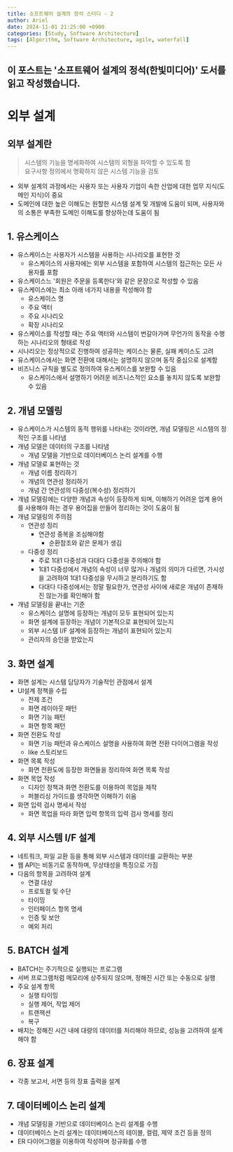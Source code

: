 ```yaml
---
title: 소프트웨어 설계의 정석 스터디 - 2
author: Ariel
date: 2024-11-01 21:25:00 +0900
categories: [Study, Software Architecture]
tags: [Algorithm, Software Architecture, agile, waterfall]
---
```

이 포스트는 '소프트웨어 설계의 정석(한빛미디어)' 도서를 읽고 작성했습니다.
---

# 외부 설계

## 외부 설계란
> 시스템의 기능을 명세화하여 시스템의 외형을 파악할 수 있도록 함<br>
> 요구사항 정의에서 명확하지 않은 시스템 기능을 검토

* 외부 설계의 과정에서는 사용자 또는 사용자 기업이 속한 산업에 대한 업무 지식(도메인 지식)이 중요
* 도메인에 대한 높은 이해도는 원할한 시스템 설계 및 개발에 도움이 되며, 사용자와의 소통은 부족한 도메인 이해도를 향상하는데 도움이 됨

## 1. 유스케이스

* 유스케이스는 사용자가 시스템을 사용하는 시나리오를 표현한 것
  * 유스케이스의 사용자에는 외부 시스템을 포함하여 시스템의 접근하는 모든 사용자를 포함
* 유스케이스느 '회원은 주문을 등록한다'와 같은 문장으로 작성할 수 있음
* 유스케이스에는 최소 아래 네가지 내용을 작성해야 함
  * 유스케이스 명
  * 주요 액터
  * 주요 시나리오
  * 확장 시나리오
* 유스케이스를 작성할 때는 주요 액터와 시스템이 번갈아가며 무언가의 동작을 수행하는 시나리오의 형태로 작성
* 시나리오는 정상적으로 진행하여 성공하는 케이스는 물론, 실패 케이스도 고려
* 유스케이스에서는 화면 전환에 대해서는 설명하지 않으며 동작 중심으로 설계함
* 비즈니스 규칙을 별도로 정의하여 유스케이스를 보완할 수 있음
  * 유스케이스에서 설명하기 어려운 비즈니스적인 요소를 놓치지 않도록 보완할 수 있음

## 2. 개념 모델링
* 유스케이스가 시스템의 동적 행위를 나타내는 것이라면, 개념 모델링은 시스템의 정적인 구조를 나타냄
* 개념 모델은 데이터의 구조를 나타냄
  * 개념 모델을 기반으로 데이터베이스 논리 설계를 수행
* 개념 모델로 표현하는 것
  * 개념 이름 정리하기
  * 개념의 연관성 정리하기
  * 개념 간 연관성의 다중성(복수성) 정리하기
* 개념 모델링에는 다양한 개념과 속성이 등장하게 되며, 이해하기 어려운 업계 용어를 사용해야 하는 경우 용어집을 만들어 정리하는 것이 도움이 됨
* 개념 모델링의 주의점
  * 연관성 정리
    * 연관성 중복을 조심해야함
      * 순환참조와 같은 문제가 생김
  * 다중성 정리
    * 주로 1대1 다중성과 다대다 다중성을 주의해야 함
    * 1대1 다중성에서 개념의 속성이 너무 많거나 개념의 의미가 다르면, 가시성을 고려하여 1대1 다중성을 무시하고 분리하기도 함
    * 다대다 다중성에서는 정말 필요한가, 연관성 사이에 새로운 개념이 존재하진 않는가를 확인해야 함
* 개념 모델링을 끝내는 기준
  * 유스케이스 설명에 등장하는 개념이 모두 표현되어 있는지
  * 화면 설계에 등장하는 개념이 기본적으로 표현되어 있는지
  * 외부 시스템 I/F 설계에 등장하는 개념이 표현되어 있는지
  * 관리자의 승인을 받았는지

## 3. 화면 설계
* 화면 설계는 시스템 담당자가 기술적인 관점에서 설계
* UI설계 정책을 수립
  * 전제 조건
  * 화면 레이아웃 패턴
  * 화면 기능 패턴
  * 화면 항목 패턴
* 화면 전환도 작성
  * 화면 기능 패턴과 유스케이스 설명을 사용하여 화면 전환 다이어그램을 작성
  * like 스토리보드
* 화면 목록 작성
  * 화면 전환도에 등장한 화면들을 정리하여 화면 목록 작성
* 화면 목업 작성
  * 디자인 정책과 화면 전환도를 이용하여 목업을 제작
  * 퍼블리싱 가이드를 생각하면 이해하기 쉬움
* 화면 입력 검사 명세서 작성
  * 화면 목업을 따라 화면 입력 항목의 입력 검사 명세를 정리

## 4. 외부 시스템 I/F 설계
* 네트워크, 파일 교환 등을 통해 외부 시스템과 데이터를 교환하는 부분
* 웹 API는 비동기로 동작하며, 무상태성을 특징으로 가짐
* 다음의 항목을 고려하여 설계
  * 연결 대상
  * 프로토컬 및 수단
  * 타이밍
  * 인터페이스 항목 명세
  * 인증 및 보안
  * 예외 처리

## 5. BATCH 설계
* BATCH는 주기적으로 실행되는 프로그램
* 서버 프로그램처럼 메모리에 상주되지 않으며, 정해진 시간 또는 수동으로 실행
* 주요 설계 항목
  * 실행 타이밍
  * 실행 제어, 작업 제어
  * 트랜잭션
  * 복구
* 배치는 정해진 시간 내에 대량의 데이터를 처리해야 하므로, 성능을 고려하여 설계해야 함

## 6. 장표 설계
* 각종 보고서, 서면 등의 장표 출력을 설계

## 7. 데이터베이스 논리 설계
* 개념 모델링을 기반으로 데이터베이스 논리 설계를 수행
* 데이터베이스 논리 설계는 데이터베이스의 테이블, 컬럼, 제약 조건 등을 정의
* ER 다이어그램을 이용하여 작성하며 정규화를 수행
